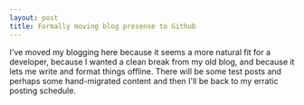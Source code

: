 ```yaml
---
layout: post
title: Formally moving blog presense to Github
---
```


I've moved my blogging here because it seems a more natural fit for a developer, because I wanted a clean break from my old blog, and because it lets me write and format things offline. There will be some test posts and perhaps some hand-migrated content and then I'll be back to my erratic posting schedule.
